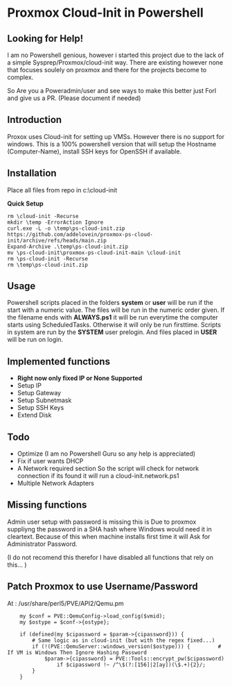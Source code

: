 # Proxmox Cloud-Init in Powershell

## Looking for Help!
I am no Powershell genious, however i started this project due to the lack of a simple Sysprep/Proxmox/cloud-init way. There are existing however none that focuses soulely on proxmox and there for the projects become to complex.

So Are you a Poweradmin/user and see ways to make this better just Forl and give us a PR. (Please document if needed)

## Introduction
Proxox uses Cloud-init for setting up VMSs. However there is no support for windows.
This is a 100% powershell version that will setup the Hostname (Computer-Name), install SSH keys for OpenSSH if available.

## Installation
Place all files from repo in c:\cloud-init

**Quick Setup**
```
rm \cloud-init -Recurse
mkdir \temp -ErrorAction Ignore
curl.exe -L -o \temp\ps-cloud-init.zip https://github.com/addelovein/proxmox-ps-cloud-init/archive/refs/heads/main.zip
Expand-Archive .\temp\ps-cloud-init.zip
mv \ps-cloud-init\proxmox-ps-cloud-init-main \cloud-init
rm \ps-cloud-init -Recurse
rm \temp\ps-cloud-init.zip
```

## Usage
Powershell scripts placed in the folders **system** or **user** will be run if the start with a numeric value.
The files will be run in the numeric order given.
If the filename ends with **ALWAYS.ps1** it will be run everytime the computer starts using ScheduledTasks. Otherwise it will only be run firsttime.
Scripts in system are run by the **SYSTEM** user prelogin. And files placed in **USER** will be run on login.

## Implemented functions
* **Right now only fixed IP or None Supported**
* Setup IP
* Setup Gateway
* Setup Subnetmask
* Setup SSH Keys
* Extend Disk

## Todo
* Optimize (I am no Powershell Guru so any help is appreciated)
* Fix if user wants DHCP
* A Network required section So the script will check for network connection if its found it will run a cloud-init.network.ps1
* Multiple Network Adapters

## Missing functions
Admin user setup with password is missing this is Due to proxmox suppliyng the password in a SHA hash where Windows would need it in cleartext.
Because of this when machine installs first time it will Ask for Administrator Password. 


(I do not recomend this therefor I have disabled all functions that rely on this... )
## Patch Proxmox to use Username/Password
At : /usr/share/perl5/PVE/API2/Qemu.pm

```
    my $conf = PVE::QemuConfig->load_config($vmid);
    my $ostype = $conf->{ostype};

    if (defined(my $cipassword = $param->{cipassword})) {
        # Same logic as in cloud-init (but with the regex fixed...)
        if (!(PVE::QemuServer::windows_version($ostype))) {         #  If VM is Windows Then Ignore Hashing Password
            $param->{cipassword} = PVE::Tools::encrypt_pw($cipassword)
                if $cipassword !~ /^\$(?:[156]|2[ay])(\$.+){2}/;
        }    
    } 
```
